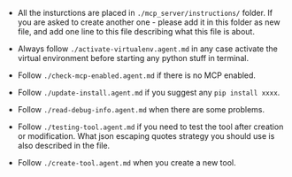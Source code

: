 - All the insturctions are placed in `./mcp_server/instructions/` folder. If you are asked to create another one - please add it in this folder as new file, and add one line to this file describing what this file is about.
- Always follow `./activate-virtualenv.agent.md` in any case activate the virtual environment before starting any python stuff in terminal.
- Follow `./check-mcp-enabled.agent.md` if there is no MCP enabled.
- Follow `./update-install.agent.md` if you suggest any `pip install xxxx`.
- Follow `./read-debug-info.agent.md` when there are some problems.
- Follow `./testing-tool.agent.md` if you need to test the tool after creation or modification. What json escaping quotes strategy you should use is also described in the file.

- Follow `./create-tool.agent.md` when you create a new tool.
